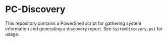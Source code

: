 # PC-Discovery

This repository contains a PowerShell script for gathering system information and generating a discovery report.
See `SystemDiscovery.ps1` for usage.
